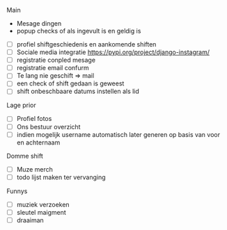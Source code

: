 Main

- Mesage dingen
- popup checks of als ingevult is en geldig is
- [ ] profiel shiftgeschiedenis en aankomende shiften
- [ ] Sociale media integratie https://pypi.org/project/django-instagram/
- [ ] registratie conpled mesage
- [ ] registratie email confurm
- [ ] Te lang nie geschift => mail
- [ ] een check of shift gedaan is geweest
- [ ] shift onbeschbaare datums instellen als lid

Lage prior

- [ ] Profiel fotos
- [ ] Ons bestuur overzicht
- [ ] indien mogelijk username automatisch later generen op basis van voor en achternaam

Domme shift

- [ ] Muze merch
- [ ] todo lijst maken ter vervanging

Funnys

- [ ] muziek verzoeken
- [ ] sleutel maigment
- [ ] draaiman
